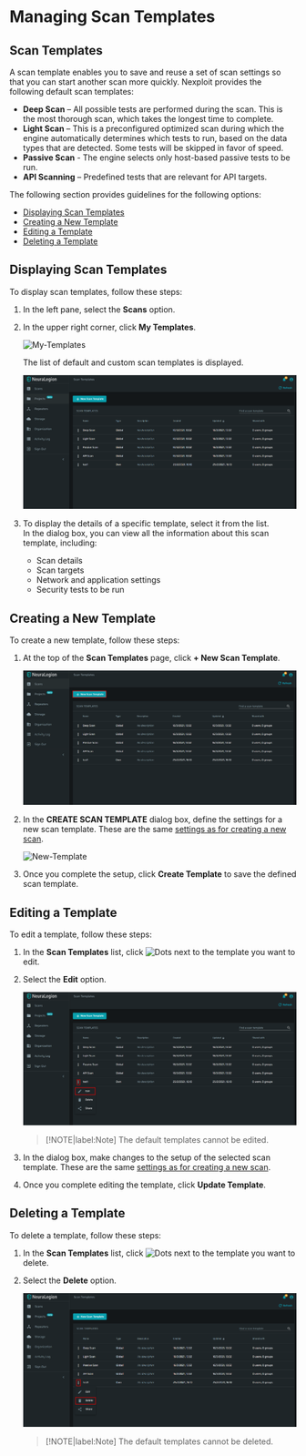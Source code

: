# Managing Scan Templates
## Scan Templates
A scan template enables you to save and reuse a set of scan settings so that you can start another scan more quickly. Nexploit provides the following default scan templates:

* **Deep Scan** – All possible tests are performed during the scan. This is the most thorough scan, which takes the longest time to complete.
* **Light Scan** – This is a preconfigured optimized scan during which the engine automatically determines which tests to run, based on the data types that are detected. Some tests will be skipped in favor of speed.
* **Passive Scan** - The engine selects only host-based passive tests to be run.
* **API Scanning** – Predefined tests that are relevant for API targets.


The following section provides guidelines for the following options:
* [Displaying Scan Templates](#Displaying-Scan-Templates)
* [Creating a New Template](#Creating-a-New-Template)
* [Editing a Template](#Editing-a-Template)
* [Deleting a Template](#Deleting-a-Template) 

## Displaying Scan Templates
To display scan templates, follow these steps:
1. In the left pane, select the **Scans** option. 
2. In the upper right corner, click **My Templates**.

    ![My-Templates](media/my-templates.png ':size=45%')

    The list of default and custom scan templates is displayed.

    ![Scan-Templates](media/templates-list.png ':size=45%')

3. To display the details of a specific template, select it from the list.<br> 
  In the dialog box, you can view all the information about this scan template, including:
   * Scan details
   * Scan targets
   * Network and application settings
   * Security tests to be run 

## Creating a New Template
To create a new template, follow these steps:
1. At the top of the **Scan Templates** page,  click **+ New Scan Template**.

    ![New-Template](media\add-scan-template.png ':size=45%')

2. In the **CREATE SCAN TEMPLATE** dialog box, define the settings for a new scan template. These are the same [settings as for creating a new scan](guide/np-web-ui/scanning/creating-new-scan.md). 

    ![New-Template](media\new-template-popup.png ':size=45%')

3. Once you complete the setup, click **Create Template** to save the defined scan template.

## Editing a Template
To edit a template, follow these steps:
1. In the **Scan Templates** list, click ![Dots](media/dots-button.png ':size=2%') next to the template you want to edit.
2. Select the **Edit** option.

    ![Edit-Template](media/edit-template.png ':size=45%')

    > [!NOTE|label:Note]
The default templates cannot be edited.

3. In the dialog box, make changes to the setup of the selected scan template. These are the same [settings as for creating a new scan](guide/np-web-ui/scanning/creating-new-scan.md).
4. Once you complete editing the template, click **Update Template**.

## Deleting a Template
To delete a template, follow these steps:
1. In the **Scan Templates** list, click ![Dots](media/dots-button.png ':size=2%') next to the template you want to delete.
2. Select the **Delete** option.

    ![Delete-Template](media/delete-template.png ':size=45%')

    > [!NOTE|label:Note]
The default templates cannot be deleted.
